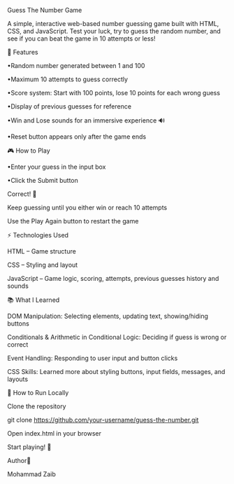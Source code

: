 Guess The Number Game

A simple, interactive web-based number guessing game built with HTML, CSS, and JavaScript. Test your luck, try to guess the random number, and see if you can beat the game in 10 attempts or less! 

🚀 Features

•Random number generated between 1 and 100

•Maximum 10 attempts to guess correctly

•Score system: Start with 100 points, lose 10 points for each wrong guess

•Display of previous guesses for reference

•Win and Lose sounds for an immersive experience 🔊

•Reset button appears only after the game ends

🎮 How to Play

•Enter your guess in the input box

•Click the Submit button

Correct! 🎉

Keep guessing until you either win or reach 10 attempts

Use the Play Again button to restart the game

⚡ Technologies Used

HTML – Game structure

CSS – Styling and layout

JavaScript – Game logic, scoring, attempts, previous guesses history and sounds

📚 What I Learned

DOM Manipulation: Selecting elements, updating text, showing/hiding buttons

Conditionals & Arithmetic in Conditional Logic: Deciding if guess is wrong or correct

Event Handling: Responding to user input and button clicks

CSS Skills: Learned more about styling buttons, input fields, messages, and layouts

📂 How to Run Locally

Clone the repository

git clone https://github.com/your-username/guess-the-number.git


Open index.html in your browser

Start playing! 🎉


Author👤

Mohammad Zaib
